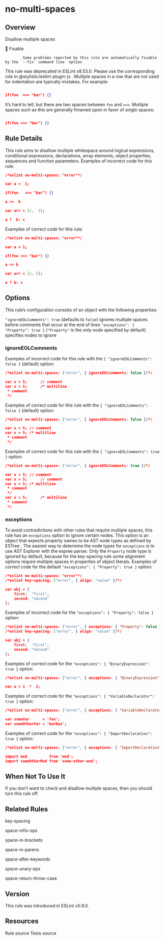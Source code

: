 
# no-multi-spaces
## Overview
Disallow multiple spaces


🔧 Fixable

            Some problems reported by this rule are automatically fixable by the `--fix` command line  option
        


This rule was deprecated in ESLint v8.53.0. Please use the corresponding rule  in @stylistic/eslint-plugin-js .
Multiple spaces in a row that are not used for indentation are typically mistakes. For example:

```json

if(foo  === "bar") {}

```
It’s hard to tell, but there are two spaces between `foo` and `===`. Multiple spaces such as this are generally frowned upon in favor of single spaces:

```json

if(foo === "bar") {}

```
## Rule Details
This rule aims to disallow multiple whitespace around logical expressions, conditional expressions, declarations, array elements, object properties, sequences and function parameters.
Examples of incorrect code for this rule:


```json
/*eslint no-multi-spaces: "error"*/

var a =  1;

if(foo   === "bar") {}

a <<  b

var arr = [1,  2];

a ?  b: c
```
Examples of correct code for this rule:


```json
/*eslint no-multi-spaces: "error"*/

var a = 1;

if(foo === "bar") {}

a << b

var arr = [1, 2];

a ? b: c
```
## Options
This rule’s configuration consists of an object with the following properties:

`"ignoreEOLComments": true` (defaults to `false`) ignores multiple spaces before comments that occur at the end of lines
`"exceptions": { "Property": true }` (`"Property"` is the only node specified by default) specifies nodes to ignore

### ignoreEOLComments
Examples of incorrect code for this rule with the `{ "ignoreEOLComments": false }` (default) option:


```json
/*eslint no-multi-spaces: ["error", { ignoreEOLComments: false }]*/

var x = 5;      // comment
var x = 5;      /* multiline
 * comment
 */
```
Examples of correct code for this rule with the `{ "ignoreEOLComments": false }` (default) option:


```json
/*eslint no-multi-spaces: ["error", { ignoreEOLComments: false }]*/

var x = 5; // comment
var x = 5; /* multiline
 * comment
 */
```
Examples of correct code for this rule with the `{ "ignoreEOLComments": true }` option:


```json
/*eslint no-multi-spaces: ["error", { ignoreEOLComments: true }]*/

var x = 5; // comment
var x = 5;      // comment
var x = 5; /* multiline
 * comment
 */
var x = 5;      /* multiline
 * comment
 */
```
### exceptions
To avoid contradictions with other rules that require multiple spaces, this rule has an `exceptions` option to ignore certain nodes.
This option is an object that expects property names to be AST node types as defined by ESTree . The easiest way to determine the node types for `exceptions` is to use AST Explorer  with the espree parser.
Only the `Property` node type is ignored by default, because for the key-spacing  rule some alignment options require multiple spaces in properties of object literals.
Examples of correct code for the default `"exceptions": { "Property": true }` option:


```json
/*eslint no-multi-spaces: "error"*/
/*eslint key-spacing: ["error", { align: "value" }]*/

var obj = {
    first:  "first",
    second: "second"
};
```
Examples of incorrect code for the `"exceptions": { "Property": false }` option:


```json
/*eslint no-multi-spaces: ["error", { exceptions: { "Property": false } }]*/
/*eslint key-spacing: ["error", { align: "value" }]*/

var obj = {
    first:  "first",
    second: "second"
};
```
Examples of correct code for the `"exceptions": { "BinaryExpression": true }` option:


```json
/*eslint no-multi-spaces: ["error", { exceptions: { "BinaryExpression": true } }]*/

var a = 1  *  2;
```
Examples of correct code for the `"exceptions": { "VariableDeclarator": true }` option:


```json
/*eslint no-multi-spaces: ["error", { exceptions: { "VariableDeclarator": true } }]*/

var someVar      = 'foo';
var someOtherVar = 'barBaz';
```
Examples of correct code for the `"exceptions": { "ImportDeclaration": true }` option:


```json
/*eslint no-multi-spaces: ["error", { exceptions: { "ImportDeclaration": true } }]*/

import mod          from 'mod';
import someOtherMod from 'some-other-mod';
```
## When Not To Use It
If you don’t want to check and disallow multiple spaces, then you should turn this rule off.
## Related Rules


key-spacing 

space-infix-ops 

space-in-brackets 

space-in-parens 

space-after-keywords 

space-unary-ops 

space-return-throw-case 


## Version
This rule was introduced in ESLint v0.9.0.
## Resources

Rule source 
Tests source 

